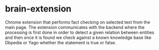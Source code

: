 # brain-extension
Chrome extension that performs fact checking on selected text from the main page.
The extension communicates with the backend where the processing is first done in order to detect a given relation between entities and then
once it is found we check against a known knowledge base like Dbpedia or Yago whether the statement is true or false.
